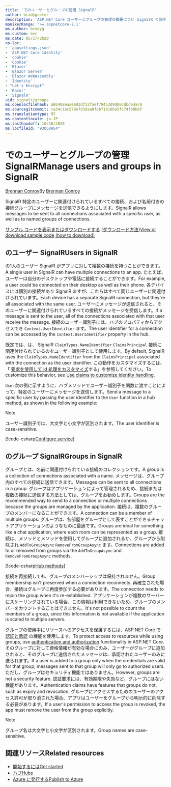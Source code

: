 ```yaml
---
title: 'でのユーザーとグループの管理 SignalR'
author: bradygaster
description: 'ASP.NET Core ユーザーとグループの管理の概要につい SignalR て説明します。'
monikerRange: '>= aspnetcore-2.1'
ms.author: bradyg
ms.custom: mvc
ms.date: 05/17/2020
no-loc:
- 'appsettings.json'
- 'ASP.NET Core Identity'
- 'cookie'
- 'Cookie'
- 'Blazor'
- 'Blazor Server'
- 'Blazor WebAssembly'
- 'Identity'
- "Let's Encrypt"
- 'Razor'
- 'SignalR'
uid: signalr/groups
ms.openlocfilehash: a86408eaae8d3df32faef79453d9db0cdbd64a78
ms.sourcegitcommit: ca34c1ac578e7d3daa0febf1810ba5fc74f60bbf
ms.translationtype: MT
ms.contentlocale: ja-JP
ms.lasthandoff: 10/30/2020
ms.locfileid: "93050954"
---
```

# <a name="manage-users-and-groups-in-no-locsignalr"></a><span data-ttu-id="ccf10-103">でのユーザーとグループの管理 SignalR</span><span class="sxs-lookup"><span data-stu-id="ccf10-103">Manage users and groups in SignalR</span></span>

<span data-ttu-id="ccf10-104">[Brennan Conroy](https://github.com/BrennanConroy)</span><span class="sxs-lookup"><span data-stu-id="ccf10-104">By [Brennan Conroy](https://github.com/BrennanConroy)</span></span>

<span data-ttu-id="ccf10-105">SignalR 特定のユーザーに関連付けられているすべての接続、および名前付きの接続グループにメッセージを送信できるようにします。</span><span class="sxs-lookup"><span data-stu-id="ccf10-105">SignalR allows messages to be sent to all connections associated with a specific user, as well as to named groups of connections.</span></span>

<span data-ttu-id="ccf10-106">[サンプル コードを表示またはダウンロードする](https://github.com/dotnet/AspNetCore.Docs/tree/master/aspnetcore/signalr/groups/sample/) ([ダウンロード方法](xref:index#how-to-download-a-sample))</span><span class="sxs-lookup"><span data-stu-id="ccf10-106">[View or download sample code](https://github.com/dotnet/AspNetCore.Docs/tree/master/aspnetcore/signalr/groups/sample/) [(how to download)](xref:index#how-to-download-a-sample)</span></span>

## <a name="users-in-no-locsignalr"></a><span data-ttu-id="ccf10-107">のユーザー SignalR</span><span class="sxs-lookup"><span data-stu-id="ccf10-107">Users in SignalR</span></span>

<span data-ttu-id="ccf10-108">の1人のユーザー SignalR がアプリに対して複数の接続を持つことができます。</span><span class="sxs-lookup"><span data-stu-id="ccf10-108">A single user in SignalR can have multiple connections to an app.</span></span> <span data-ttu-id="ccf10-109">たとえば、ユーザーは自分のデスクトップや電話に接続することができます。</span><span class="sxs-lookup"><span data-stu-id="ccf10-109">For example, a user could be connected on their desktop as well as their phone.</span></span> <span data-ttu-id="ccf10-110">各デバイスには個別の接続があり SignalR ますが、これらはすべて同じユーザーに関連付けられています。</span><span class="sxs-lookup"><span data-stu-id="ccf10-110">Each device has a separate SignalR connection, but they're all associated with the same user.</span></span> <span data-ttu-id="ccf10-111">ユーザーにメッセージが送信されると、そのユーザーに関連付けられているすべての接続がメッセージを受信します。</span><span class="sxs-lookup"><span data-stu-id="ccf10-111">If a message is sent to the user, all of the connections associated with that user receive the message.</span></span> <span data-ttu-id="ccf10-112">接続のユーザー識別子には、ハブのプロパティからアクセスでき `Context.UserIdentifier` ます。</span><span class="sxs-lookup"><span data-stu-id="ccf10-112">The user identifier for a connection can be accessed by the `Context.UserIdentifier` property in the hub.</span></span>

<span data-ttu-id="ccf10-113">既定では、は、 SignalR `ClaimTypes.NameIdentifier` `ClaimsPrincipal` 接続に関連付けられているのをユーザー識別子として使用します。</span><span class="sxs-lookup"><span data-stu-id="ccf10-113">By default, SignalR uses the `ClaimTypes.NameIdentifier` from the `ClaimsPrincipal` associated with the connection as the user identifier.</span></span> <span data-ttu-id="ccf10-114">この動作をカスタマイズするには、「 [要求を使用して id 処理をカスタマイズ](xref:signalr/authn-and-authz#use-claims-to-customize-identity-handling)する」を参照してください。</span><span class="sxs-lookup"><span data-stu-id="ccf10-114">To customize this behavior, see [Use claims to customize identity handling](xref:signalr/authn-and-authz#use-claims-to-customize-identity-handling).</span></span>

<span data-ttu-id="ccf10-115">`User`次の例に示すように、ハブメソッドでユーザー識別子を関数に渡すことによって、特定のユーザーにメッセージを送信します。</span><span class="sxs-lookup"><span data-stu-id="ccf10-115">Send a message to a specific user by passing the user identifier to the `User` function in a hub method, as shown in the following example:</span></span>

> [!NOTE]
> <span data-ttu-id="ccf10-116">ユーザー識別子では、大文字と小文字が区別されます。</span><span class="sxs-lookup"><span data-stu-id="ccf10-116">The user identifier is case-sensitive.</span></span>

[!code-csharp[Configure service](groups/sample/Hubs/ChatHub.cs?range=29-32)]

## <a name="groups-in-no-locsignalr"></a><span data-ttu-id="ccf10-117">のグループ SignalR</span><span class="sxs-lookup"><span data-stu-id="ccf10-117">Groups in SignalR</span></span>

<span data-ttu-id="ccf10-118">グループとは、名前に関連付けられている接続のコレクションです。</span><span class="sxs-lookup"><span data-stu-id="ccf10-118">A group is a collection of connections associated with a name.</span></span> <span data-ttu-id="ccf10-119">メッセージは、グループ内のすべての接続に送信できます。</span><span class="sxs-lookup"><span data-stu-id="ccf10-119">Messages can be sent to all connections in a group.</span></span> <span data-ttu-id="ccf10-120">グループはアプリケーションによって管理されるため、接続または複数の接続に送信する方法としては、グループをお勧めします。</span><span class="sxs-lookup"><span data-stu-id="ccf10-120">Groups are the recommended way to send to a connection or multiple connections because the groups are managed by the application.</span></span> <span data-ttu-id="ccf10-121">接続は、複数のグループのメンバーになることができます。</span><span class="sxs-lookup"><span data-stu-id="ccf10-121">A connection can be a member of multiple groups.</span></span> <span data-ttu-id="ccf10-122">グループは、各部屋をグループとして表すことができるチャットアプリケーションのようなものに最適です。</span><span class="sxs-lookup"><span data-stu-id="ccf10-122">Groups are ideal for something like a chat application, where each room can be represented as a group.</span></span> <span data-ttu-id="ccf10-123">接続は、メソッドとメソッドを使用してグループに追加されるか、グループから削除され `AddToGroupAsync` `RemoveFromGroupAsync` ます。</span><span class="sxs-lookup"><span data-stu-id="ccf10-123">Connections are added to or removed from groups via the `AddToGroupAsync` and `RemoveFromGroupAsync` methods.</span></span>

[!code-csharp[Hub methods](groups/sample/Hubs/ChatHub.cs?range=15-27)]

<span data-ttu-id="ccf10-124">接続を再接続しても、グループのメンバーシップは保持されません。</span><span class="sxs-lookup"><span data-stu-id="ccf10-124">Group membership isn't preserved when a connection reconnects.</span></span> <span data-ttu-id="ccf10-125">再確立された場合、接続はグループに再度参加する必要があります。</span><span class="sxs-lookup"><span data-stu-id="ccf10-125">The connection needs to rejoin the group when it's re-established.</span></span> <span data-ttu-id="ccf10-126">アプリケーションが複数のサーバーにスケーリングされている場合、この情報は利用できないため、グループのメンバーをカウントすることはできません。</span><span class="sxs-lookup"><span data-stu-id="ccf10-126">It's not possible to count the members of a group, since this information is not available if the application is scaled to multiple servers.</span></span>

<span data-ttu-id="ccf10-127">グループの使用中にリソースへのアクセスを保護するには、ASP.NET Core で [認証と承認](xref:signalr/authn-and-authz) の機能を使用します。</span><span class="sxs-lookup"><span data-stu-id="ccf10-127">To protect access to resources while using groups, use [authentication and authorization](xref:signalr/authn-and-authz) functionality in ASP.NET Core.</span></span> <span data-ttu-id="ccf10-128">そのグループに対して資格情報が有効な場合にのみ、ユーザーがグループに追加されると、そのグループに送信されたメッセージは、承認されたユーザーのみに送られます。</span><span class="sxs-lookup"><span data-stu-id="ccf10-128">If a user is added to a group only when the credentials are valid for that group, messages sent to that group will only go to authorized users.</span></span> <span data-ttu-id="ccf10-129">ただし、グループはセキュリティ機能ではありません。</span><span class="sxs-lookup"><span data-stu-id="ccf10-129">However, groups are not a security feature.</span></span> <span data-ttu-id="ccf10-130">認証要求には、有効期限や失効など、グループにはない機能があります。</span><span class="sxs-lookup"><span data-stu-id="ccf10-130">Authentication claims have features that groups do not, such as expiry and revocation.</span></span> <span data-ttu-id="ccf10-131">グループにアクセスするためのユーザーのアクセス許可が取り消された場合、アプリはユーザーをグループから明示的に削除する必要があります。</span><span class="sxs-lookup"><span data-stu-id="ccf10-131">If a user's permission to access the group is revoked, the app must remove the user from the group explicitly.</span></span>

> [!NOTE]
> <span data-ttu-id="ccf10-132">グループ名は大文字と小文字が区別されます。</span><span class="sxs-lookup"><span data-stu-id="ccf10-132">Group names are case-sensitive.</span></span>

## <a name="related-resources"></a><span data-ttu-id="ccf10-133">関連リソース</span><span class="sxs-lookup"><span data-stu-id="ccf10-133">Related resources</span></span>

* [<span data-ttu-id="ccf10-134">開始するには</span><span class="sxs-lookup"><span data-stu-id="ccf10-134">Get started</span></span>](xref:tutorials/signalr)
* [<span data-ttu-id="ccf10-135">ハブ</span><span class="sxs-lookup"><span data-stu-id="ccf10-135">Hubs</span></span>](xref:signalr/hubs)
* [<span data-ttu-id="ccf10-136">Azure に発行する</span><span class="sxs-lookup"><span data-stu-id="ccf10-136">Publish to Azure</span></span>](xref:signalr/publish-to-azure-web-app)

